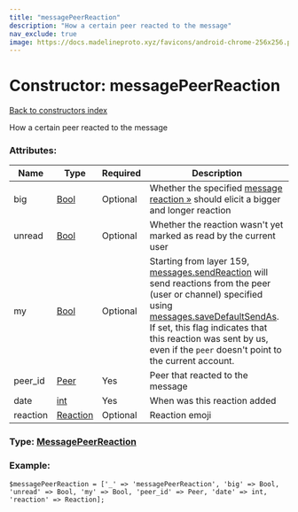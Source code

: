 ```yaml
---
title: "messagePeerReaction"
description: "How a certain peer reacted to the message"
nav_exclude: true
image: https://docs.madelineproto.xyz/favicons/android-chrome-256x256.png
---
```

# Constructor: messagePeerReaction  
[Back to constructors index](/API_docs/constructors/index.html)



How a certain peer reacted to the message

### Attributes:

| Name     |    Type       | Required | Description |
|----------|---------------|----------|-------------|
|big|[Bool](/API_docs/types/Bool.html) | Optional|Whether the specified [message reaction »](https://core.telegram.org/api/reactions) should elicit a bigger and longer reaction|
|unread|[Bool](/API_docs/types/Bool.html) | Optional|Whether the reaction wasn't yet marked as read by the current user|
|my|[Bool](/API_docs/types/Bool.html) | Optional|Starting from layer 159, [messages.sendReaction](../methods/messages.sendReaction.html) will send reactions from the peer (user or channel) specified using [messages.saveDefaultSendAs](../methods/messages.saveDefaultSendAs.html). <br>If set, this flag indicates that this reaction was sent by us, even if the `peer` doesn't point to the current account.|
|peer\_id|[Peer](/API_docs/types/Peer.html) | Yes|Peer that reacted to the message|
|date|[int](/API_docs/types/int.html) | Yes|When was this reaction added|
|reaction|[Reaction](/API_docs/types/Reaction.html) | Optional|Reaction emoji|



### Type: [MessagePeerReaction](/API_docs/types/MessagePeerReaction.html)


### Example:

```
$messagePeerReaction = ['_' => 'messagePeerReaction', 'big' => Bool, 'unread' => Bool, 'my' => Bool, 'peer_id' => Peer, 'date' => int, 'reaction' => Reaction];
```  
